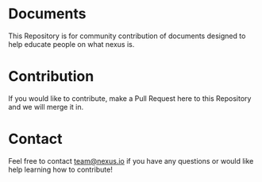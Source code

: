 # Documents
This Repository is for community contribution of documents designed to help educate people on what nexus is.

# Contribution
If you would like to contribute, make a Pull Request here to this Repository and we will merge it in.

# Contact
Feel free to contact team@nexus.io if you have any questions or would like help learning how to contribute!
